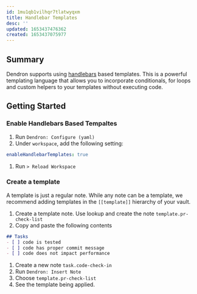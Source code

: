 ```yaml
---
id: 1mu1qb1vilhqr7tlatwyqxm
title: Handlebar Templates
desc: ''
updated: 1653437476362
created: 1653437075977
---
```


## Summary

Dendron supports using [handlebars](https://handlebarsjs.com/guide/) based templates. This is a powerful templating language that allows you to incorporate conditionals, for loops and custom helpers to your templates without executing code.

## Getting Started

### Enable Handlebars Based Tempaltes
1. Run `Dendron: Configure (yaml)`
1. Under `workspace`, add the following setting:
  ```yml
  enableHandlebarTemplates: true
  ```
1. Run `> Reload Workspace`

### Create a template
A template is just a regular note. While any note can be a template, we recommend adding templates in the `[[template]]` hierarchy of your vault. 

1. Create a template note. Use lookup and create the note `template.pr-check-list`
1. Copy and paste the following contents
  ```md
  ## Tasks
  - [ ] code is tested
  - [ ] code has proper commit message
  - [ ] code does not impact performance
  ```
1. Create a new note `task.code-check-in`
1. Run `Dendron: Insert Note`
1. Choose `template.pr-check-list`
1. See the template being applied.
